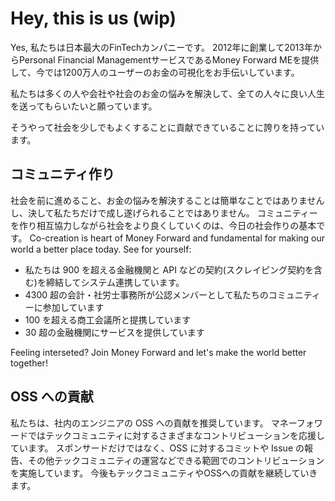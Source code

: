 # Hey, this is us (wip)

Yes, 私たちは日本最大のFinTechカンパニーです。
2012年に創業して2013年からPersonal Financial ManagementサービスであるMoney Forward MEを提供して、今では1200万人のユーザーのお金の可視化をお手伝いしています。

私たちは多くの人や会社や社会のお金の悩みを解決して、全ての人々に良い人生を送ってもらいたいと願っています。

そうやって社会を少しでもよくすることに貢献できていることに誇りを持っています。

## コミュニティ作り

社会を前に進めること、お金の悩みを解決することは簡単なことではありませんし、決して私たちだけで成し遂げられることではありません。
コミュニティーを作り相互協力しながら社会をより良くしていくのは、今日の社会作りの基本です。
Co-creation is heart of Money Forward and fundamental for making our world a better place today. See for yourself:

- 私たちは 900 を超える金融機関と API などの契約(スクレイピング契約を含む)を締結してシステム連携しています。
- 4300 超の会計・社労士事務所が公認メンバーとして私たちのコミュニティーに参加しています
- 100 を超える商工会議所と提携しています
- 30 超の金融機関にサービスを提供しています

Feeling interseted?  Join Money Forward and let's make the world better together!

## OSS への貢献

私たちは、社内のエンジニアの OSS への貢献を推奨しています。
マネーフォワードではテックコミュニティに対するさまざまなコントリビューションを応援しています。
スポンサードだけではなく、OSS に対するコミットや Issue の報告、その他テックコミュニティの運営などできる範囲でのコントリビューションを実施しています。
今後もテックコミュニティやOSSへの貢献を継続していきます。
